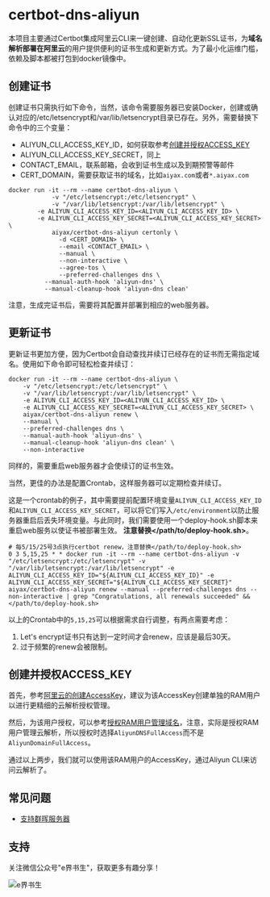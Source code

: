 # certbot-dns-aliyun

本项目主要通过Certbot集成阿里云CLI来一键创建、自动化更新SSL证书，为**域名解析部署在阿里云**的用户提供便利的证书生成和更新方式。为了最小化运维门槛，依赖及脚本都被打包到docker镜像中。

## 创建证书

创建证书只需执行如下命令，当然，该命令需要服务器已安装Docker，创建或确认对应的/etc/letsencrypt和/var/lib/letsencrypt目录已存在。另外，需要替换下命令中的三个变量：
- ALIYUN_CLI_ACCESS_KEY_ID，如何获取参考[创建并授权ACCESS_KEY](README.md#创建并授权ACCESS_KEY)
- ALIYUN_CLI_ACCESS_KEY_SECRET，同上
- CONTACT_EMAIL，联系邮箱，会收到证书生成以及到期预警等邮件
- CERT_DOMAIN，需要获取证书的域名，比如`aiyax.com`或者`*.aiyax.com`

```
docker run -it --rm --name certbot-dns-aliyun \
            -v "/etc/letsencrypt:/etc/letsencrypt" \
            -v "/var/lib/letsencrypt:/var/lib/letsencrypt" \
	    -e ALIYUN_CLI_ACCESS_KEY_ID=<ALIYUN_CLI_ACCESS_KEY_ID> \
	    -e ALIYUN_CLI_ACCESS_KEY_SECRET=<ALIYUN_CLI_ACCESS_KEY_SECRET> \
            aiyax/certbot-dns-aliyun certonly \
              -d <CERT_DOMAIN> \
              --email <CONTACT_EMAIL> \
              --manual \
              --non-interactive \
              --agree-tos \
              --preferred-challenges dns \
	      --manual-auth-hook 'aliyun-dns' \
	      --manual-cleanup-hook 'aliyun-dns clean'
```
注意，生成完证书后，需要将其配置并部署到相应的web服务器。

## 更新证书

更新证书更加方便，因为Certbot会自动查找并续订已经存在的证书而无需指定域名。使用如下命令即可轻松检查并续订：

```
docker run -it --rm --name certbot-dns-aliyun \
    -v "/etc/letsencrypt:/etc/letsencrypt" \
    -v "/var/lib/letsencrypt:/var/lib/letsencrypt" \
    -e ALIYUN_CLI_ACCESS_KEY_ID=<ALIYUN_CLI_ACCESS_KEY_ID> \
    -e ALIYUN_CLI_ACCESS_KEY_SECRET=<ALIYUN_CLI_ACCESS_KEY_SECRET> \
    aiyax/certbot-dns-aliyun renew \
    --manual \
    --preferred-challenges dns \
    --manual-auth-hook 'aliyun-dns' \
    --manual-cleanup-hook 'aliyun-dns clean' \
    --non-interactive
```

同样的，需要重启web服务器才会使续订的证书生效。

当然，更佳的办法是配置Crontab，这样服务器可以定期检查并续订。

这是一个crontab的例子，其中需要提前配置环境变量`ALIYUN_CLI_ACCESS_KEY_ID`和`ALIYUN_CLI_ACCESS_KEY_SECRET`，可以将它们写入`/etc/environment`以防止服务器重启后丢失环境变量。与此同时，我们需要使用一个deploy-hook.sh脚本来重启web服务以使证书被部署生效。
**注意替换</path/to/deploy-hook.sh>**。
```
# 每5/15/25号3点执行certbot renew，注意替换</path/to/deploy-hook.sh>
0 3 5,15,25 * * docker run -it --rm --name certbot-dns-aliyun -v "/etc/letsencrypt:/etc/letsencrypt" -v "/var/lib/letsencrypt:/var/lib/letsencrypt" -e ALIYUN_CLI_ACCESS_KEY_ID="${ALIYUN_CLI_ACCESS_KEY_ID}" -e ALIYUN_CLI_ACCESS_KEY_SECRET="${ALIYUN_CLI_ACCESS_KEY_SECRET}" aiyax/certbot-dns-aliyun renew --manual --preferred-challenges dns --non-interactive | grep "Congratulations, all renewals succeeded" && </path/to/deploy-hook.sh>
```

以上的Crontab中的`5,15,25`可以根据需求自行调整，有两点需要考虑：
1. Let's encrypt证书只有达到一定时间才会renew，应该是最后30天。
2. 过于频繁的renew会被限制。

## 创建并授权ACCESS_KEY

首先，参考[阿里云的创建AccessKey](https://help.aliyun.com/zh/ram/user-guide/create-an-accesskey-pair)，建议为该AccessKey创建单独的RAM用户以进行更精细的云解析授权管理。

然后，为该用户授权，可以参考[授权RAM用户管理域名](https://help.aliyun.com/zh/dws/user-guide/authorize-a-ram-user-to-manage-domain-names)，注意，实际是授权RAM用户管理云解析，所以授权时选择`AliyunDNSFullAccess`而不是`AliyunDomainFullAccess`。

通过以上两步，我们就可以使用该RAM用户的AccessKey，通过Aliyun CLI来访问云解析了。

## 常见问题

- [支持群晖服务器](https://github.com/aiyaxcom/certbot-dns-aliyun/issues/1)

## 支持

关注微信公众号"e界书生"，获取更多有趣分享！

![e界书生](https://aiyax.com/images/ejieshusheng.jpg)

